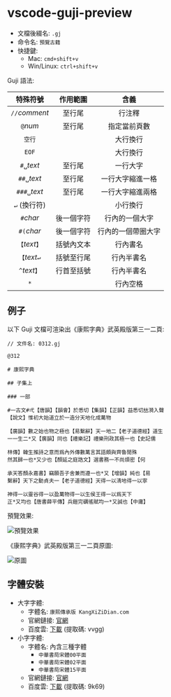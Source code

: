 # vscode-guji-preview

- 文檔後綴名: `.gj`
- 命令名: `預覽古籍`
- 快捷鍵:
  - Mac: `cmd+shift+v`
  - Win/Linux: `ctrl+shift+v`

Guji 語法:

|    特殊符號    |  作用範圍  |        含義        |
| :------------: | :--------: | :----------------: |
| `//`_comment_  |   至行尾   |       行注釋       |
|    `@`_num_    |   至行尾   |    指定當前頁數    |
|     `空行`     |            |      大行換行      |
|     `EOF`      |            |      大行換行      |
|   `#␣`_text_   |   至行尾   |      一行大字      |
|  `##␣`_text_   |   至行尾   |  一行大字縮進一格  |
|  `###␣`_text_  |   至行尾   |  一行大字縮進兩格  |
|  `↵` (換行符)  |            |      小行換行      |
|   `#`_char_    | 後一個字符 |   行內的一個大字   |
|   `#(`_char_   | 後一個字符 | 行內的一個帶圈大字 |
| `【`_text_`】` | 括號內文本 |      行內書名      |
| `【`_text_`↵`  | 括號至行尾 |     行內半書名     |
| `^`_text_`】`  | 行首至括號 |     行內半書名     |
|      `*`       |            |      行內空格      |

## 例子

以下 Guji 文檔可渲染出《康熙字典》武英殿版第三一二頁:

```gj
// 文件名: 0312.gj

@312

# 康熙字典

## 子集上

### 一部

#一古文#弌【唐韻】【韻會】於悉切【集韻】【正韻】益悉切𠀤漪入聲
【說文】惟初大始道立於一造分天地化成萬物

【廣韻】數之始也物之極也【易繫辭】天一地二【老子道德經】道生
一一生二*又【廣韻】同也【禮樂記】禮樂𠛬政其極一也【史記儒

林傳】韓生推詩之意而爲內外傳數萬言其語頗與齊魯閒殊
然其歸一也*又少也【顏延之庭誥文】選書務一不尚煩密【何

承天答顏永嘉書】竊願吾子舍兼而遵一也*又【增韻】純也【易
繫辭】天下之動貞夫一【老子道德經】天得一以淸地得一以寧

神得一以靈谷得一以盈萬物得一以生侯王得一以爲天下
正*又均也【唐書薛平傳】兵鎧完礪徭賦均一*又誠也【中庸】
```

預覽效果:

![預覽效果](https://s2.loli.net/2023/06/16/wmWOlIR3CtL1Dgc.png)

《康熙字典》武英殿版第三一二頁原圖:

![原圖](https://www.kangxizidian.com/kangxi2/0312.jpg)

## 字體安裝

- 大字字體:
  - 字體名: `康熙傳承版 KangXiZiDian.com`
  - 官網鏈接: [官網](https://www.chinesecj.com/forum/forum.php?mod=viewthread&tid=195626)
  - 百度雲: [下載](https://pan.baidu.com/s/1-0LWkq7bqbv3DxY_dkbrug?pwd=vvgg) (提取碼: vvgg)
- 小字字體:
  - 字體名: 內含三種字體
    - `中華書局宋體00平面`
    - `中華書局宋體02平面`
    - `中華書局宋體15平面`
  - 官網鏈接: [官網](https://www.ancientbooks.cn/helpcore?font)
  - 百度雲: [下載](https://pan.baidu.com/s/1juHLyPnhcXN-18JuRFTASA?pwd=9k69) (提取碼: 9k69)
